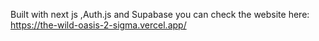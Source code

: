Built with next js ,Auth.js and Supabase
you can check the website here:
https://the-wild-oasis-2-sigma.vercel.app/
